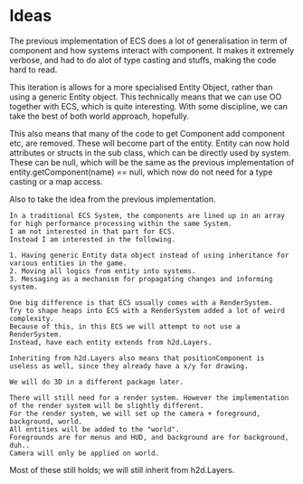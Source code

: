
# Ideas
The previous implementation of ECS does a lot of generalisation in term of component and how systems interact with component.
It makes it extremely verbose, and had to do alot of type casting and stuffs, making the code hard to read.

This iteration is allows for a more specialised Entity Object, rather than using a generic Entity object.
This technically means that we can use OO together with ECS, which is quite interesting.
With some discipline, we can take the best of both world approach, hopefully.

This also means that many of the code to get Component add component etc, are removed.
These will become part of the entity.
Entity can now hold attributes or structs in the sub class, which can be directly used by system.
These can be null, which will be the same as the previous implementation of entity.getComponent(name) == null, which now do not need for a type casting or a map access.

Also to take the idea from the previous implementation.
```
In a traditional ECS System, the components are lined up in an array for high performance processing within the same System.
I am not interested in that part for ECS.
Instead I am interested in the following.

1. Having generic Entity data object instead of using inheritance for various entities in the game.
2. Moving all logics from entity into systems.
3. Messaging as a mechanism for propagating changes and informing system.

One big difference is that ECS usually comes with a RenderSystem.
Try to shape heaps into ECS with a RenderSystem added a lot of weird complexity.
Because of this, in this ECS we will attempt to not use a RenderSystem.
Instead, have each entity extends from h2d.Layers.

Inheriting from h2d.Layers also means that positionComponent is useless as well, since they already have a x/y for drawing.

We will do 3D in a different package later.

There will still need for a render system. However the implementation of the render system will be slightly different.
For the render system, we will set up the camera + foreground, background, world.
All entities will be added to the "world".
Foregrounds are for menus and HUD, and background are for background, duh..
Camera will only be applied on world.
```

Most of these still holds; we will still inherit from h2d.Layers.
